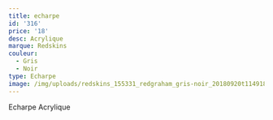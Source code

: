 ```yaml
---
title: echarpe
id: '316'
price: '18'
desc: Acrylique
marque: Redskins
couleur:
  - Gris
  - Noir
type: Echarpe
image: /img/uploads/redskins_155331_redgraham_gris-noir_20180920t114918_01.jpg
---
```

Echarpe Acrylique
